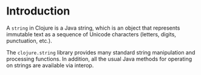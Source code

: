 # Introduction

A `string` in Clojure is a Java string, which is an object that represents immutable text as a sequence of Unicode characters (letters, digits, punctuation, etc.).

The `clojure.string` library provides many standard string manipulation and processing functions. In addition, all the usual Java methods for operating on strings are available via interop.
